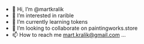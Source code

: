 - 👋 Hi, I’m @martkralik
- 👀 I’m interested in rarible
- 🌱 I’m currently learning tokens
- 💞️ I’m looking to collaborate on paintingworks.store
- 📫 How to reach me mart.kralik@gmail.com ...

<!---
martkralik/martkralik is a ✨ special ✨ repository because its `README.md` (this file) appears on your GitHub profile.
You can click the Preview link to take a look at your changes.
--->
